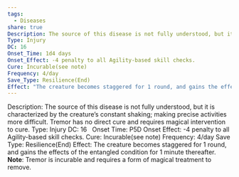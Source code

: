 ```yaml
---
tags:
  - Diseases
share: true
Description: The source of this disease is not fully understood, but it is characterized by the creature’s constant shaking; making precise activities more difficult. Tremor has no direct cure and requires magical intervention to cure.
Type: Injury
DC: 16
Onset_Time: 1d4 days
Onset_Effect: -4 penalty to all Agility-based skill checks.
Cure: Incurable(see note)
Frequency: 4/day
Save_Type: Resilience(End)
Effect: "The creature becomes staggered for 1 round, and gains the effects of the entangled condition for 1 minute thereafter. **Note**: Tremor is incurable and requires a form of magical treatment to remove."
---
```

Description: The source of this disease is not fully understood, but it is characterized by the creature’s constant shaking; making precise activities more difficult. Tremor has no direct cure and requires magical intervention to cure.
Type: Injury
DC: 16  
Onset Time: P5D
Onset Effect: -4 penalty to all Agility-based skill checks.
Cure: Incurable(see note)
Frequency: 4/day
Save Type: Resilience(End)
Effect: The creature becomes staggered for 1 round, and gains the effects of the entangled condition for 1 minute thereafter. **Note**: Tremor is incurable and requires a form of magical treatment to remove.